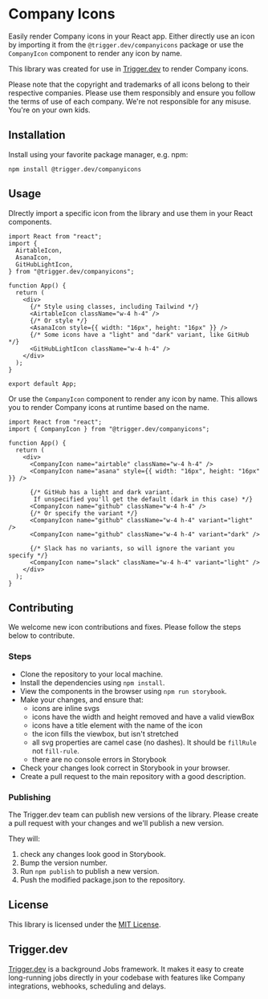 # Company Icons

Easily render Company icons in your React app. Either directly use an icon by importing it from the `@trigger.dev/companyicons` package or use the `CompanyIcon` component to render any icon by name.

This library was created for use in [Trigger.dev](https://trigger.dev) to render Company icons.

Please note that the copyright and trademarks of all icons belong to their respective companies. Please use them responsibly and ensure you follow the terms of use of each company. We're not responsible for any misuse. You're on your own kids.

## Installation

Install using your favorite package manager, e.g. npm:

```
npm install @trigger.dev/companyicons
```

## Usage

DIrectly import a specific icon from the library and use them in your React components.

```tsx
import React from "react";
import {
  AirtableIcon,
  AsanaIcon,
  GitHubLightIcon,
} from "@trigger.dev/companyicons";

function App() {
  return (
    <div>
      {/* Style using classes, including Tailwind */}
      <AirtableIcon className="w-4 h-4" />
      {/* Or style */}
      <AsanaIcon style={{ width: "16px", height: "16px" }} />
      {/* Some icons have a "light" and "dark" variant, like GitHub */}
      <GitHubLightIcon className="w-4 h-4" />
    </div>
  );
}

export default App;
```

Or use the `CompanyIcon` component to render any icon by name. This allows you to render Company icons at runtime based on the name.

```tsx
import React from "react";
import { CompanyIcon } from "@trigger.dev/companyicons";

function App() {
  return (
    <div>
      <CompanyIcon name="airtable" className="w-4 h-4" />
      <CompanyIcon name="asana" style={{ width: "16px", height: "16px" }} />

      {/* GitHub has a light and dark variant.
       If unspecified you'll get the default (dark in this case) */}
      <CompanyIcon name="github" className="w-4 h-4" />
      {/* Or specify the variant */}
      <CompanyIcon name="github" className="w-4 h-4" variant="light" />
      <CompanyIcon name="github" className="w-4 h-4" variant="dark" />

      {/* Slack has no variants, so will ignore the variant you specify */}
      <CompanyIcon name="slack" className="w-4 h-4" variant="light" />
    </div>
  );
}
```

## Contributing

We welcome new icon contributions and fixes. Please follow the steps below to contribute.

### Steps

- Clone the repository to your local machine.
- Install the dependencies using `npm install`.
- View the components in the browser using `npm run storybook`.
- Make your changes, and ensure that:
  - icons are inline svgs
  - icons have the width and height removed and have a valid viewBox
  - icons have a title element with the name of the icon
  - the icon fills the viewbox, but isn't stretched
  - all svg properties are camel case (no dashes). It should be `fillRule` not `fill-rule`.
  - there are no console errors in Storybook
- Check your changes look correct in Storybook in your browser.
- Create a pull request to the main repository with a good description.

### Publishing

The Trigger.dev team can publish new versions of the library. Please create a pull request with your changes and we'll publish a new version.

They will:

1. check any changes look good in Storybook.
2. Bump the version number.
3. Run `npm publish` to publish a new version.
4. Push the modified package.json to the repository.

## License

This library is licensed under the [MIT License](https://github.com/triggerdotdev/Company-icons/blob/main/license).

## Trigger.dev

[Trigger.dev](https://trigger.dev) is a background Jobs framework. It makes it easy to create long-running jobs directly in your codebase with features like Company integrations, webhooks, scheduling and delays.
